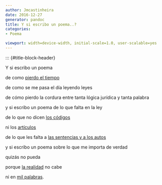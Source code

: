 ```yaml
---
author: Jmcastinheira
date: 2016-12-27
generator: pandoc
title: Y si escribo un poema..?
categories:
- Poema

viewport: width=device-width, initial-scale=1.0, user-scalable=yes
---
```


::: {#title-block-header}

Y si escribo un poema

de como [pierdo el
tiempo](http://es.youtube.com/watch?v=A8PgTRTYYD4&feature=related)

de como se me pasa el día leyendo leyes

de cómo pierdo la cordura entre tanta lógica jurídica y tanta palabra

y si escribo un poema de lo que falta en la ley

de lo que no dicen [los
códigos](http://images.google.es/images?um=1&hl=gl&client=firefox-a&rls=org.mozilla%3Aes-ES%3Aofficial&q=codigo+civil&btnG=Buscar+imaxes)

ni los [artículos](http://www.flickr.com/photos/rodolfoabud/1218551247/)

de lo que les falta a [las sentencias y a los
autos](http://www.poderjudicial.es/eversuite/GetRecords?Template=default)

y si escribo un poema sobre lo que me importa de verdad

quizás no pueda

porque [la realidad](http://es.youtube.com/watch?v=SY9lx9khDss) no cabe

ni en [mil palabras](http://entelequia.bligoo.com).
